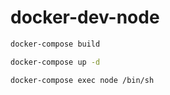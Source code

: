 # docker-dev-node

```bash
docker-compose build

docker-compose up -d

docker-compose exec node /bin/sh
```